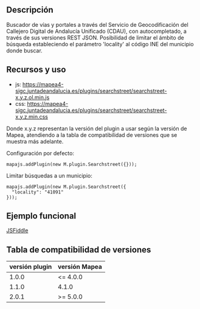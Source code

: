 ## Descripción

Buscador de vías y portales a través del Servicio de Geocodificación del Callejero Digital de Andalucía Unificado (CDAU), con autocompletado, a través de sus versiones REST JSON.
Posibilidad de limitar el ámbito de búsqueda estableciendo el parámetro 'locality' al código INE del municipio donde buscar.

## Recursos y uso

- js: https://mapea4-sigc.juntadeandalucia.es/plugins/searchstreet/searchstreet-x.y.z.ol.min.js
- css: https://mapea4-sigc.juntadeandalucia.es/plugins/searchstreet/searchstreet-x.y.z.min.css  

Donde x.y.z representan la versión del plugin a usar según la versión de Mapea, atendiendo a la tabla de compatibilidad de versiones que se muestra más adelante.  

Configuración por defecto:
```
mapajs.addPlugin(new M.plugin.Searchstreet({}));
```

Limitar búsquedas a un municipio:
```
mapajs.addPlugin(new M.plugin.Searchstreet({
  "locality": "41091"
}));
```

## Ejemplo funcional

[JSFiddle](http://jsfiddle.net/sigcJunta/3xyz2jjq/)  

## Tabla de compatibilidad de versiones   
versión plugin | versión Mapea |
--- | --- |
1.0.0 | <= 4.0.0
1.1.0 | 4.1.0
2.0.1 | >= 5.0.0
